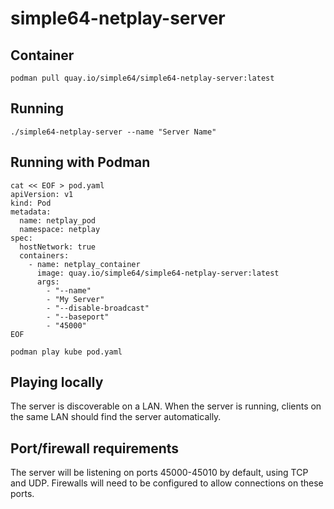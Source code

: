 # simple64-netplay-server

## Container

```
podman pull quay.io/simple64/simple64-netplay-server:latest
```

## Running
```
./simple64-netplay-server --name "Server Name"
```
## Running with Podman
```
cat << EOF > pod.yaml
apiVersion: v1
kind: Pod
metadata:
  name: netplay_pod
  namespace: netplay
spec:
  hostNetwork: true
  containers:
    - name: netplay_container
      image: quay.io/simple64/simple64-netplay-server:latest
      args:
        - "--name"
        - "My Server"
        - "--disable-broadcast"
        - "--baseport"
        - "45000"
EOF

podman play kube pod.yaml
```
## Playing locally
The server is discoverable on a LAN. When the server is running, clients on the same LAN should find the server automatically.

## Port/firewall requirements
The server will be listening on ports 45000-45010 by default, using TCP and UDP. Firewalls will need to be configured to allow connections on these ports.
